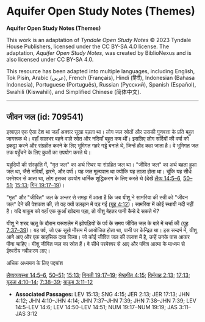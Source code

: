 # Aquifer Open Study Notes (Themes)

**Aquifer Open Study Notes (Themes)**

This work is an adaptation of *Tyndale Open Study Notes* © 2023 Tyndale House Publishers, licensed under the CC BY\-SA 4\.0 license. The adaptation, *Aquifer Open Study Notes*, was created by BiblioNexus and is also licensed under CC BY\-SA 4\.0\.

This resource has been adapted into multiple languages, including English, Tok Pisin, Arabic (عربي), French (Français), Hindi (हिंदी), Indonesian (Bahasa Indonesia), Portuguese (Português), Russian (Русский), Spanish (Español), Swahili (Kiswahili), and Simplified Chinese (简体中文).



--------------------------------

## जीवन जल (id: 709541)

इस्राएल एक ऐसा देश था जहाँ अक्सर सूखा पड़ता था। लोग जल स्रोतों और उसकी गुणवत्ता के प्रति बहुत जागरूक थे। वहाँ सालभर बहने वाले स्रोत और नदियाँ बहुत कम थीं। इसलिए लोग सर्दियों की वर्षा को इकट्ठा करने और संग्रहीत करने के लिए भूमिगत गहरे गड्ढे बनाते थे, जिन्हें हौद कहा जाता है। वे भूमिगत जल तक पहुँचने के लिए कुओं का उपयोग करते थे।

यहूदियों की संस्कृति में, "मृत जल" का अर्थ स्थिर या संग्रहित जल था। "जीवित जल" का अर्थ बहता हुआ जल था, जैसे नदियाँ, झरने, और वर्षा। यह जल मूल्यवान था क्योंकि यह ताज़ा होता था। चूंकि यह सीधे परमेश्वर से आता था, लोग इसका उपयोग धार्मिक शुद्धिकरण के लिए करते थे (देखें [लैव्य 14:5–6](https://ref.ly/Lev14:5-Lev14:6), [50–51](https://ref.ly/Lev14:50-Lev14:51); [15:13](https://ref.ly/Lev15:13); [गिन 19:17–19](https://ref.ly/Num19:17-Num19:19))।

"मृत" और "जीवित" जल के अन्तर से समझ में आता है कि जब यीशु ने सामरिया की स्त्री को "जीवन जल" देने की पेशकश की, तो वह क्यों उलझन में पड़ गई ([यूह 4:12](https://ref.ly/John4:12))। सामरिया में कोई स्थायी नदी नहीं है। यदि याकूब को वहाँ एक कुआँ खोदना पड़ा, तो यीशु बेहतर पानी कैसे दे सकते थे?

यीशु ने शरद ऋतु के दौरान यरूशलेम में झोपड़ियों के पर्व के समय जीवित जल के बारे में चर्चा की ([यूह 7:37–39](https://ref.ly/John7:37-John7:39))। यह पर्व, जो एक सूखे मौसम में आयोजित होता था, पानी पर केन्द्रित था। इस सन्दर्भ में, यीशु आगे आए और एक साहसिक दावा किया। जो कोई जीवित जल की तलाश में है, उन्हें उनके पास आकर पीना चाहिए। यीशु जीवित जल का स्रोत हैं। वे सीधे परमेश्वर से आए और पवित्र आत्मा के माध्यम से ईश्वरीय नवीकरण लाए।

अधिक अध्ययन के लिए पद्द्यांश

[लैव्यव्यवस्था 14:5–6](https://ref.ly/Lev14:5-Lev14:6), [50–51](https://ref.ly/Lev14:50-Lev14:51); [15:13](https://ref.ly/Lev15:13); [गिनती 19:17–19](https://ref.ly/Num19:17-Num19:19); [श्रेष्ठगीत 4:15](https://ref.ly/Song4:15); [यिर्मयाह 2:13](https://ref.ly/Jer2:13); [17:13](https://ref.ly/Jer17:13); [यूहन्ना 4:10–14](https://ref.ly/John4:10-John4:14); [7:38–39](https://ref.ly/John7:38-John7:39); [याकूब 3:11–12](https://ref.ly/Jas3:11-Jas3:12)

* **Associated Passages:** LEV 15:13; SNG 4:15; JER 2:13; JER 17:13; JHN 4:12; JHN 4:10–JHN 4:14; JHN 7:37–JHN 7:39; JHN 7:38–JHN 7:39; LEV 14:5–LEV 14:6; LEV 14:50–LEV 14:51; NUM 19:17–NUM 19:19; JAS 3:11–JAS 3:12

